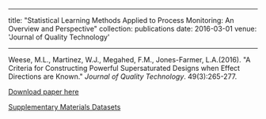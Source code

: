 
---
title: "Statistical Learning Methods Applied to Process Monitoring: An Overview and Perspective"
collection: publications
date: 2016-03-01
venue: 'Journal of Quality Technology'


---
Weese, M.L., Martinez, W.J., Megahed, F.M., Jones-Farmer, L.A.(2016). &quot;A Criteria for Constructing Powerful Supersaturated Designs when Effect Directions are Known.&quot; <i>Journal of Quality Technology</i>. 49(3):265-277. 

[Download paper here](http://weeseml.github.io/files/pub_2016+_weese_etal.pdf)

[Supplementary Materials Datasets](http://weeseml.github.io/files/supp_2016+_weese_etal.zip)
